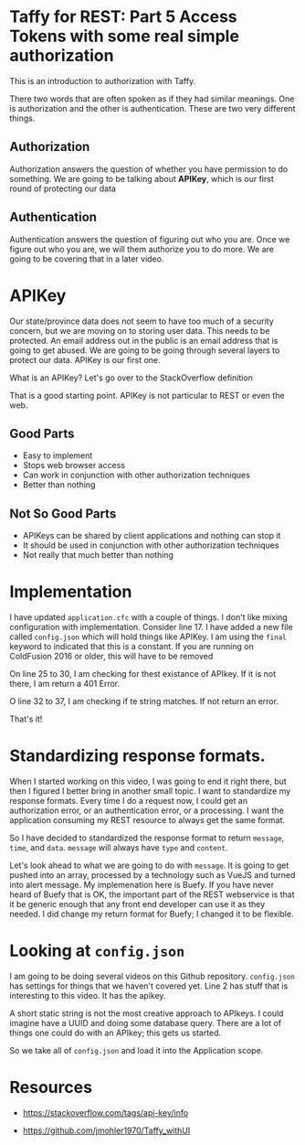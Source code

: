 # Taffy for REST: Part 5 Access Tokens with some real simple authorization

This is an introduction to authorization with Taffy.

There two words that are often spoken as if they had similar meanings. One is authorization and the other is authentication. These are two very different things.

## Authorization

Authorization answers the question of whether you have permission to do something. We are going to be talking about **APIKey**, which is our first round of protecting our data

## Authentication

Authentication answers the question of figuring out who you are. Once we figure out who you are, we will them authorize you to do more. We are going to be covering that in a later video.

# APIKey

Our state/province data does not seem to have too much of a security concern, but we are moving on to storing user data. This needs to be protected. An email address out in the public is an email address that is going to get abused. We are going to be going through several layers to protect our data. APIKey is our first one.

What is an APIKey? Let's go over to the StackOverflow definition

>

That is a good starting point. APIKey is not particular to REST or even the web.


## Good Parts

- Easy to implement
- Stops web browser access
- Can work in conjunction with other authorization techniques
- Better than nothing


## Not So Good Parts

- APIKeys can be shared by client applications and nothing can stop it
- It should be used in conjunction with other authorization techniques
- Not really that much better than nothing

# Implementation

I have updated `application.cfc` with a couple of things. I don't like mixing configuration with implementation. Consider line 17. I have added a new file called `config.json` which will hold things like APIKey. I am using the `final` keyword to indicated that this is a constant. If you are running on ColdFusion 2016 or older, this will have to be removed

On line 25 to 30, I am checking for thest existance of APIkey. If it is not there, I am return a 401 Error.

O line 32 to 37, I am checking if te string matches. If not return an error.

That's it!

# Standardizing response formats.

When I started working on this video, I was going to end it right there, but then I figured I better bring in another small topic. I want to standardize my response formats. Every time I do a request now, I could get an authorization error, or an authentication error, or a processing. I want the application consuming my REST resource to always get the same format.

So I have decided to standardized the response format to return `message`, `time`, and `data`. `message` will always have `type` and `content`.

Let's look ahead to what we are going to do with `message`. It is going to get pushed into an array, processed by a technology such as VueJS and turned into alert message. My implemenation here is Buefy. If you have never heard of Buefy that is OK, the important part of the REST webservice is that it be generic enough that any front end developer can use it as they needed. I did change my return format for Buefy; I changed it to be flexible.


# Looking at `config.json`

I am going to be doing several videos on this Github repository. `config.json` has settings for things that we haven't covered yet. Line 2 has stuff that is interesting to this video. It has the apikey. 

A short static string is not the most creative approach to APIkeys. I could imagine have a UUID and doing some database query. There are a lot of things one could do with an APIkey; this gets us started.

So we take all of `config.json` and load it into the Application scope.


# Resources

- https://stackoverflow.com/tags/api-key/info

- https://github.com/jmohler1970/Taffy_withUI
